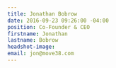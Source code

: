 ```yaml
---
title: Jonathan Bobrow
date: 2016-09-23 09:26:00 -04:00
position: Co-Founder & CEO
firstname: Jonathan
lastname: Bobrow
headshot-image: 
email: jon@move38.com
---
```


